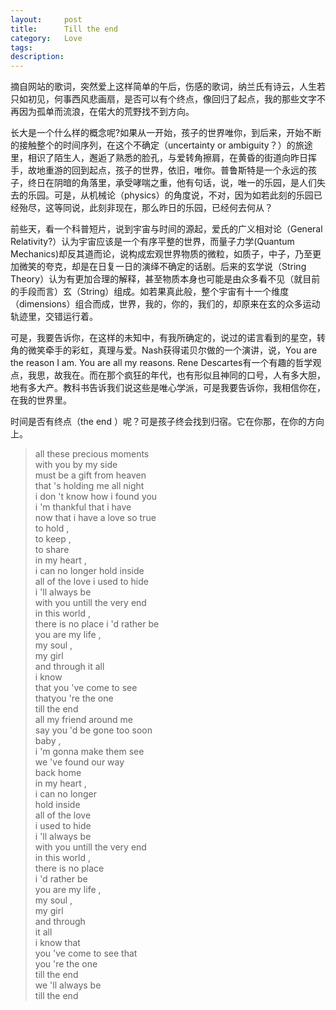 ```yaml
---
layout:     post
title:      Till the end
category:   Love
tags: 
description: 
---
```


摘自网站的歌词，突然爱上这样简单的午后，伤感的歌词，纳兰氏有诗云，人生若只如初见，何事西风悲画扇，是否可以有个终点，像回归了起点，我的那些文字不再因为孤单而流浪，在偌大的荒野找不到方向。

长大是一个什么样的概念呢?如果从一开始，孩子的世界唯你，到后来，开始不断的接触整个的时间序列，在这个不确定（uncertainty or ambiguity？）的旅途里，相识了陌生人，邂逅了熟悉的脸孔，与爱转角擦肩，在黄昏的街道向昨日挥手，故地重游的回到起点，孩子的世界，依旧，唯你。普鲁斯特是一个永远的孩子，终日在阴暗的角落里，承受哮喘之重，他有句话，说，唯一的乐园，是人们失去的乐园。可是，从机械论（physics）的角度说，不对，因为如若此刻的乐园已经殆尽，这等同说，此刻非现在，那么昨日的乐园，已经何去何从？

前些天，看一个科普短片，说到宇宙与时间的源起，爱氏的广义相对论（General Relativity?）认为宇宙应该是一个有序平整的世界，而量子力学(Quantum Mechanics)却反其道而论，说构成宏观世界物质的微粒，如质子，中子，乃至更加微笑的夸克，却是在日复一日的演绎不确定的话剧。后来的玄学说（String Theory）认为有更加合理的解释，甚至物质本身也可能是由众多看不见（就目前的手段而言）玄（String）组成。如若果真此般，整个宇宙有十一个维度（dimensions）组合而成，世界，我的，你的，我们的，却原来在玄的众多运动轨迹里，交错运行着。

可是，我要告诉你，在这样的未知中，有我所确定的，说过的诺言看到的星空，转角的微笑牵手的彩虹，真理与爱。Nash获得诺贝尔做的一个演讲，说，You are the reason I am. You are all my reasons. Rene Descartes有一个有趣的哲学观点，我思，故我在。而在那个疯狂的年代，也有形似且神同的口号，人有多大胆，地有多大产。教科书告诉我们说这些是唯心学派，可是我要告诉你，我相信你在，在我的世界里。

时间是否有终点（the end ）呢？可是孩子终会找到归宿。它在你那，在你的方向上。

> all these precious moments <br>
with you by my side <br>
must be a gift from heaven <br>
that 's holding me all night <br>
i don 't know how i found you <br>
i 'm thankful that i have <br>
now that i have a love so true <br>
to hold , <br>
to keep , <br>
to share <br>
in my heart , <br>
i can no longer hold inside <br>
all of the love i used to hide <br>
i 'll always be  <br>
with you untill the very end <br>
in this world , <br>
there is no place i 'd rather be <br>
you are my life , <br>
my soul , <br>
my girl <br>
and through it all <br>
i know  <br>
that you 've come to see  <br>
thatyou 're the one  <br>
till the end <br>
all my friend around me <br>
say you 'd be gone too soon <br>
baby , <br>
i 'm gonna make them see <br>
we 've found our way  <br>
back home <br>
in my heart , <br>
i can no longer  <br>
hold inside <br>
all of the love  <br>
i used to hide <br>
i 'll always be  <br>
with you untill the very end <br>
in this world , <br>
there is no place  <br>
i 'd rather be <br>
you are my life , <br>
my soul , <br>
my girl <br>
and through <br>
it all <br>
i know that  <br>
you 've come to see that <br>
you 're the one  <br>
till the end <br>
we 'll always be  <br>
till the end <br>